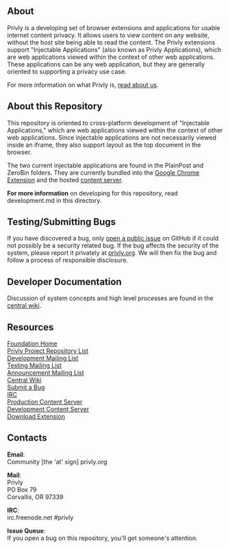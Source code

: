 ## About ##

Privly is a developing set of browser extensions and applications for usable 
internet content privacy. It allows users to view content on any website, without 
the host site being able to read the content. The Privly extensions support 
"Injectable Applications" (also known as Privly Applications), which are web 
applications viewed within the context of other web applications. These 
applications can be any web application, but they are generally oriented to 
supporting a privacy use case.

For more information on what Privly is, 
[read about us](https://priv.ly/pages/about).

## About this Repository ##

This repository is oriented to cross-platform development of "Injectable 
Applications," which are web applications viewed within the context of other web 
applications. Since injectable applications are not necessarily viewed inside an 
iframe, they also support layout as the top document in the browser.

The two current injectable applications are found in the PlainPost and ZeroBin 
folders. They are currently bundled into the 
[Google Chrome Extension](https://github.com/privly/privly-chrome) and the hosted 
[content server](https://github.com/privly/privly-web).

**For more information** on developing for this repository, read development.md in 
this directory.

## Testing/Submitting Bugs ##

If you have discovered a bug, only 
[open a public issue](https://github.com/privly/privly-web/issues/new) on GitHub 
if it could not possibly be a security related bug. If the bug affects the 
security of the system, please report it privately at 
[privly.org](http://www.privly.org/content/bug-report). We will then fix the bug 
and follow a process of responsible disclosure.

## Developer Documentation ##

Discussion of system concepts and high level processes are found in the 
[central wiki](https://github.com/privly/privly-organization/wiki).

## Resources ##

[Foundation Home](http://www.privly.org)  
[Privly Project Repository List](https://github.com/privly)  
[Development Mailing List](http://groups.google.com/group/privly)  
[Testing Mailing List](http://groups.google.com/group/privly-test)  
[Announcement Mailing List](http://groups.google.com/group/privly-announce)  
[Central Wiki](https://github.com/privly/privly-organization/wiki)  
[Submit a Bug](http://www.privly.org/content/bug-report)  
[IRC](http://www.privly.org/content/irc)  
[Production Content Server](https://privlyalpha.org)  
[Development Content Server](https://dev.privly.org)  
[Download Extension](https://priv.ly/pages/download)  

## Contacts ##

**Email**:  
Community [the 'at' sign] privly.org  

**Mail**:  
Privly  
PO Box 79  
Corvallis, OR 97339 
 
**IRC**:  
irc.freenode.net #privly

**Issue Queue**:  
If you open a bug on this repository, you'll get someone's attention.

